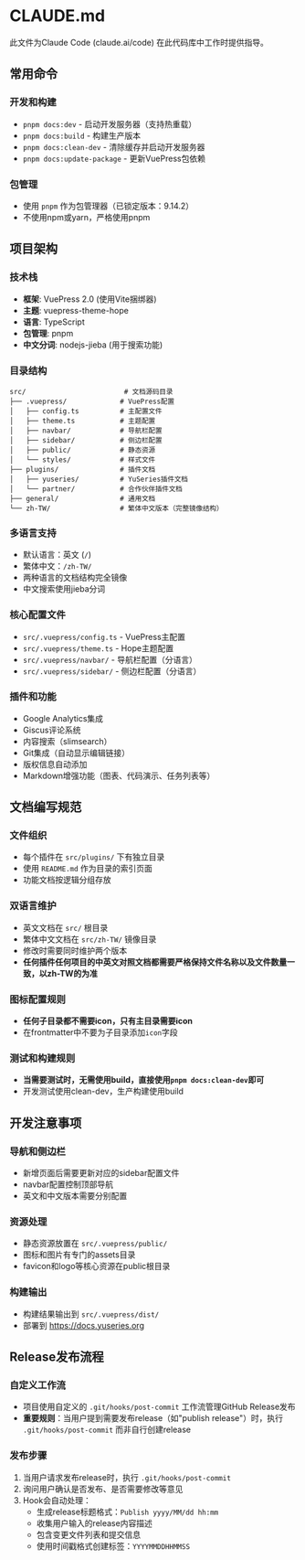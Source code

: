 # CLAUDE.md

此文件为Claude Code (claude.ai/code) 在此代码库中工作时提供指导。

## 常用命令

### 开发和构建
- `pnpm docs:dev` - 启动开发服务器（支持热重载）
- `pnpm docs:build` - 构建生产版本
- `pnpm docs:clean-dev` - 清除缓存并启动开发服务器
- `pnpm docs:update-package` - 更新VuePress包依赖

### 包管理
- 使用 `pnpm` 作为包管理器（已锁定版本：9.14.2）
- 不使用npm或yarn，严格使用pnpm

## 项目架构

### 技术栈
- **框架**: VuePress 2.0 (使用Vite捆绑器)
- **主题**: vuepress-theme-hope 
- **语言**: TypeScript
- **包管理**: pnpm
- **中文分词**: nodejs-jieba (用于搜索功能)

### 目录结构
```
src/                        # 文档源码目录
├── .vuepress/             # VuePress配置
│   ├── config.ts          # 主配置文件
│   ├── theme.ts           # 主题配置
│   ├── navbar/            # 导航栏配置
│   ├── sidebar/           # 侧边栏配置
│   ├── public/            # 静态资源
│   └── styles/            # 样式文件
├── plugins/               # 插件文档
│   ├── yuseries/          # YuSeries插件文档
│   └── partner/           # 合作伙伴插件文档
├── general/               # 通用文档
└── zh-TW/                 # 繁体中文版本（完整镜像结构）
```

### 多语言支持
- 默认语言：英文 (`/`)
- 繁体中文：`/zh-TW/`
- 两种语言的文档结构完全镜像
- 中文搜索使用jieba分词

### 核心配置文件
- `src/.vuepress/config.ts` - VuePress主配置
- `src/.vuepress/theme.ts` - Hope主题配置
- `src/.vuepress/navbar/` - 导航栏配置（分语言）
- `src/.vuepress/sidebar/` - 侧边栏配置（分语言）

### 插件和功能
- Google Analytics集成
- Giscus评论系统
- 内容搜索（slimsearch）
- Git集成（自动显示编辑链接）
- 版权信息自动添加
- Markdown增强功能（图表、代码演示、任务列表等）

## 文档编写规范

### 文件组织
- 每个插件在 `src/plugins/` 下有独立目录
- 使用 `README.md` 作为目录的索引页面
- 功能文档按逻辑分组存放

### 双语言维护
- 英文文档在 `src/` 根目录
- 繁体中文文档在 `src/zh-TW/` 镜像目录
- 修改时需要同时维护两个版本
- **任何插件任何项目的中英文对照文档都需要严格保持文件名称以及文件数量一致，以zh-TW的为准**

### 图标配置规则
- **任何子目录都不需要icon，只有主目录需要icon**
- 在frontmatter中不要为子目录添加`icon`字段

### 测试和构建规则
- **当需要测试时，无需使用build，直接使用`pnpm docs:clean-dev`即可**
- 开发测试使用clean-dev，生产构建使用build

## 开发注意事项

### 导航和侧边栏
- 新增页面后需要更新对应的sidebar配置文件
- navbar配置控制顶部导航
- 英文和中文版本需要分别配置

### 资源处理
- 静态资源放置在 `src/.vuepress/public/`
- 图标和图片有专门的assets目录
- favicon和logo等核心资源在public根目录

### 构建输出
- 构建结果输出到 `src/.vuepress/dist/`
- 部署到 https://docs.yuseries.org

## Release发布流程

### 自定义工作流
- 项目使用自定义的 `.git/hooks/post-commit` 工作流管理GitHub Release发布
- **重要规则**：当用户提到需要发布release（如"publish release"）时，执行 `.git/hooks/post-commit` 而非自行创建release

### 发布步骤
1. 当用户请求发布release时，执行 `.git/hooks/post-commit`
2. 询问用户确认是否发布、是否需要修改等意见
3. Hook会自动处理：
   - 生成release标题格式：`Publish yyyy/MM/dd hh:mm`
   - 收集用户输入的release内容描述
   - 包含变更文件列表和提交信息
   - 使用时间戳格式创建标签：`YYYYMMDDHHMMSS`